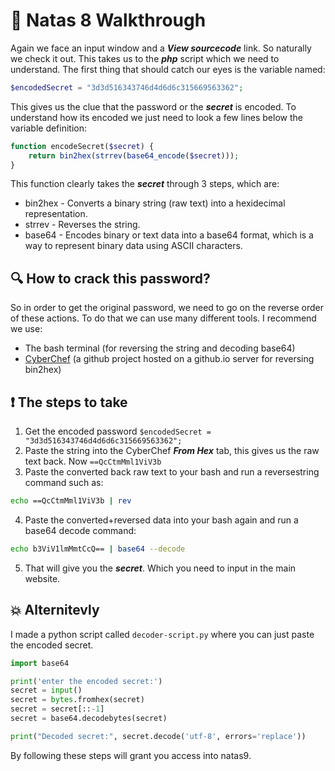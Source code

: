 # 🔐 Natas 8 Walkthrough

Again we face an input window and a ***View sourcecode*** link. So naturally we check 
it out. This takes us to the ***php*** script which we need to understand. The first 
thing that should catch our eyes is the variable named:

```php
$encodedSecret = "3d3d516343746d4d6d6c315669563362";
```

This gives us the clue that the password or the ***secret*** is encoded. To understand
how its encoded we just need to look a few lines below the variable definition:

```php
function encodeSecret($secret) {
    return bin2hex(strrev(base64_encode($secret)));
}
```


This function clearly takes the ***secret*** through 3 steps, which are:

- bin2hex - Converts a binary string (raw text) into a hexidecimal representation.
- strrev - Reverses the string.
- base64 - Encodes binary or text data into a base64 format, which is a way to represent binary data using ASCII characters.


## 🔍 How to crack this password?

So in order to get the original password, we need to go on the reverse order of these
actions. To do that we can use many different tools. I recommend we use:

- The bash terminal (for reversing the string and decoding base64)
- [CyberChef](https://gchq.github.io/CyberChef/) (a github project hosted on a github.io server for reversing bin2hex)

## ❗ The steps to take 

1. Get the encoded password `$encodedSecret = "3d3d516343746d4d6d6c315669563362";`
2. Paste the string into the CyberChef ***From Hex*** tab, this gives us the raw text back.
Now `==QcCtmMml1ViV3b`
3. Paste the converted back raw text to your bash and run a reversestring command such as: 

```bash
echo ==QcCtmMml1ViV3b | rev
```

4. Paste the converted+reversed data into your bash again and run a base64 decode command:

```bash
echo b3ViV1lmMmtCcQ== | base64 --decode
```
5. That will give you the ***secret***. Which you need to input in the main website. 

## :boom: Alternitevly

I made a python script called `decoder-script.py` where you can just paste the encoded secret.

```python
import base64

print('enter the encoded secret:')
secret = input()
secret = bytes.fromhex(secret)
secret = secret[::-1]
secret = base64.decodebytes(secret)

print("Decoded secret:", secret.decode('utf-8', errors='replace'))
```

By following these steps will grant you access into natas9.


